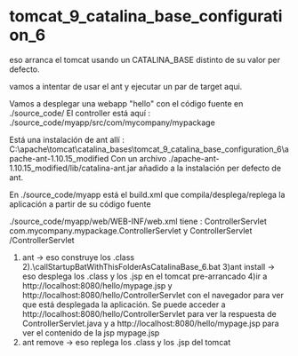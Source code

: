 # tomcat_9_catalina_base_configuration_6

eso arranca el tomcat usando un CATALINA_BASE distinto de su valor per defecto.

vamos a intentar de usar el ant y ejecutar un par de target aqui.

Vamos a desplegar una webapp "hello" con el código fuente en ./source_code/
El controller está aquí : ./source_code/myapp/src/com/mycompany/mypackage

Está una instalación de ant allí : C:\apache\tomcat\catalina_bases\tomcat_9_catalina_base_configuration_6\apache-ant-1.10.15_modified
Con un archivo ./apache-ant-1.10.15_modified/lib/catalina-ant.jar añadido a la instalación per defecto de ant.

En ./source_code/myapp está el build.xml que compila/desplega/replega la aplicación a partir de su código fuente

./source_code/myapp/web/WEB-INF/web.xml tiene :
    <servlet-name>ControllerServlet</servlet-name>
    <servlet-class>com.mycompany.mypackage.ControllerServlet</servlet-class>
	y
	<servlet-name>ControllerServlet</servlet-name>
    <url-pattern>/ControllerServlet</url-pattern>


1) ant -> eso construye los .class
2).\callStartupBatWithThisFolderAsCatalinaBase_6.bat
3)ant install -> eso desplega los .class y los .jsp en el tomcat pre-arrancado
4)ir a http://localhost:8080/hello/mypage.jsp y http://localhost:8080/hello/ControllerServlet con el navegador para ver que está desplegada la aplicación.
  Se puede acceder a http://localhost:8080/hello/ControllerServlet para ver la respuesta de ControllerServlet.java y a http://localhost:8080/hello/mypage.jsp para ver el contenido de la jsp mypage.jsp
5) ant remove -> eso replega los .class y los .jsp del tomcat

